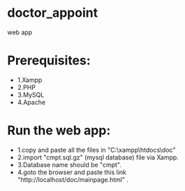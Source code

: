 # doctor_appoint
web app
# Prerequisites:
* 1.Xampp 
* 2.PHP
* 3.MySQL
* 4.Apache

# Run the web app:
* 1.copy and paste all the files in "C:\xampp\htdocs\doc\"
* 2.import "cmpt.sql.gz" (mysql database) file via Xampp.
* 3.Database name should be "cmpt".
* 4.goto the browser and paste this link "http://localhost/doc/mainpage.html" .


